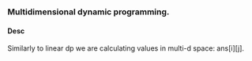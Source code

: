### Multidimensional dynamic programming.
#### Desc
Similarly to linear dp we are calculating values in multi-d space: ans[i][j].